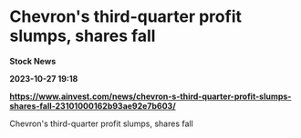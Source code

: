 # Chevron's third-quarter profit slumps, shares fall
**Stock News**

**2023-10-27 19:18**

**https://www.ainvest.com/news/chevron-s-third-quarter-profit-slumps-shares-fall-23101000162b93ae92e7b603/**

Chevron's third-quarter profit slumps, shares fall